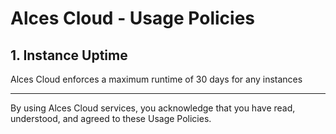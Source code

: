 # Alces Cloud - Usage Policies

## 1. Instance Uptime
Alces Cloud enforces a maximum runtime of 30 days for any instances


----------------------------------------------------------------------------
By using Alces Cloud services, you acknowledge that you have read, understood, and agreed to these Usage Policies.
